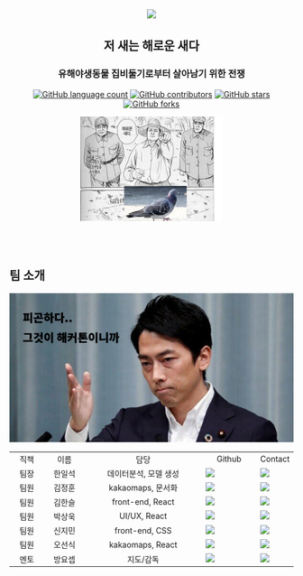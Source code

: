 <br><p align="center"><img src="/readmeImg/stop_with_logo.gif"></p>

<h2 align="center">저 새는 해로운 새다</h2>
<h3 align="center">유해야생동물 집비둘기로부터 살아남기 위한 전쟁</h3>
<p align="center">
	<a href="https://github.com/O-Seonsik/SWM-stop-pigeon/search?l=TSX&type=code"><img alt="GitHub language count" src="https://img.shields.io/github/languages/count/O-Seonsik/SWM-stop-pigeon"></a>
	<a href="https://github.com/O-Seonsik/SWM-stop-pigeon/graphs/contributors"><img alt="GitHub contributors" src="https://img.shields.io/github/contributors/O-Seonsik/SWM-stop-pigeon?color=success"></a>
	<a href="https://github.com/O-Seonsik/SWM-stop-pigeon/stargazers"><img alt="GitHub stars" src="https://img.shields.io/github/stars/O-Seonsik/SWM-stop-pigeon"></a>
	<a href="https://github.com/O-Seonsik/SWM-stop-pigeon/network"><img alt="GitHub forks" src="https://img.shields.io/github/forks/O-Seonsik/SWM-stop-pigeon"></a>
</p>
<p align="center"><img src="/readmeImg/hatebird_pigeon.jpg" width="50%"></p>
<br><br>

## 팀 소개
<p align="center"><img src="/readmeImg/FunCoolSexy.png"></p>
<table>
  <tr>
    <td align="center" width="80px">직책</td><td align="center" width="100px">이름</td><td align="center" width="300px">담당</td><td align="center" width="120px">Github</td><td align="center">Contact</td>
  </tr>
  <tr>
    <td align="center">팀장</td><td align="center">한일석</td><td align="center">데이터분석, 모델 생성</td><td><a href="https://github.com/x2ever"><img src="http://img.shields.io/badge/x2ever-655ced?style=social&logo=github"/></td><td><a href="mailto:x2ever.han@gmail.com"><img src="https://img.shields.io/static/v1?label=&message=x2ever.han@gmail.com&color=green&style=flat-square&logo=gmail"></td>
  </tr>
  <tr>
    <td align="center">팀원</td><td align="center">김정훈</td><td align="center">kakaomaps, 문서화</td><td><a href="https://github.com/LiiNen"><img src="http://img.shields.io/badge/LiiNen-655ced?style=social&logo=github"/></td><td><a href="mailto:kjeonghoon065@gmail.com"><img src="https://img.shields.io/static/v1?label=&message=kjeonghoon065@gmail.com&color=green&style=flat-square&logo=gmail"></td>
  </tr>
  <tr>
    <td align="center">팀원</td><td align="center">김한슬</td><td align="center">front-end, React</td><td><a href="https://github.com/bluewood-truth"><img src="http://img.shields.io/badge/bluewood-655ced?style=social&logo=github"/></td><td><a href="mailto:bluewood.truth@gmail.com"><img src="https://img.shields.io/static/v1?label=&message=bluewood.truth@gmail.com&color=green&style=flat-square&logo=gmail"></td>
  </tr>
  <tr>
    <td align="center">팀원</td><td align="center">박상욱</td><td align="center">UI/UX, React</td><td><a href="https://github.com/whoisStarBox"><img src="http://img.shields.io/badge/whoisStarBox-655ced?style=social&logo=github"/></td><td><a href="mailto:y2142144@gmail.com"><img src="https://img.shields.io/static/v1?label=&message=y2142144@gmail.com&color=green&style=flat-square&logo=gmail"></td>
  </tr>
  <tr>
    <td align="center">팀원</td><td align="center">신지민</td><td align="center">front-end, CSS</td><td><a href="https://github.com/zimiin"><img src="http://img.shields.io/badge/Jimin Shin-655ced?style=social&logo=github"/></td><td><a href="mailto:kahin6105@gmail.com"><img src="https://img.shields.io/static/v1?label=&message=kahin6105@gmail.com&color=green&style=flat-square&logo=gmail"></td>
  </tr>
  <tr>
    <td align="center">팀원</td><td align="center">오선식</td><td align="center">kakaomaps, React</td><td><a href="https://github.com/O-Seonsik"><img src="http://img.shields.io/badge/O's-655ced?style=social&logo=github"/></td><td><a href="mailto:dhtjstlr777@gmail.com"><img src="https://img.shields.io/static/v1?label=&message=dhtjstlr777@gmail.com&color=green&style=flat-square&logo=gmail"></td>
  </tr>
  <tr>
    <td align="center">멘토</td><td align="center">방요셉</td><td align="center">지도/감독</td><td><a href="https://github.com/ezon241"><img src="http://img.shields.io/badge/bang yo sep-655ced?style=social&logo=github"/></td><td><a href="mailto:ezon241@gmail.com"><img src="https://img.shields.io/static/v1?label=&message=ezon241@gmail.com&color=green&style=flat-square&logo=gmail"></td>
  </tr>
</table>

<br><br>
